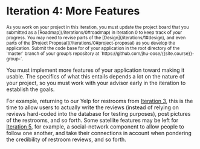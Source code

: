 # Iteration 4: More Features

<small>
As you work on your project in this iteration, you must update the project board that you submitted as a [Roadmap](/iterations/0#roadmap) in Iteration 0 to keep track of your progress.
</small>

<small>
You may need to revise parts of the [Design](/iterations/1#design), and even parts of the [Project Proposal](/iterations/0#project-proposal) as you develop the application.
</small>

<small>
Submit the code base for of your application in the root directory of the `master` branch of your group’s repository at `https://github.com/jhu-oose/{{site.course}}-group-<identifier>`.
</small>

You must implement more features of your application toward making it usable. The specifics of what this entails depends a lot on the nature of your project, so you must work with your advisor early in the iteration to establish the goals.

For example, returning to our Yelp for restrooms from [Iteration 3](/iterations/3), this is the time to allow users to actually write the reviews (instead of relying on reviews hard-coded into the database for testing purposes), post pictures of the restrooms, and so forth. Some satellite features may be left for [Iteration 5](/iterations/5), for example, a social-network component to allow people to follow one another, and take their connections in account when pondering the credibility of restroom reviews, and so forth.
